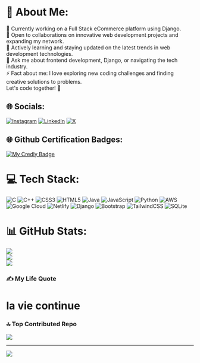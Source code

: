 # 💫 About Me:
🔭 Currently working on a Full Stack eCommerce platform using Django.<br>👯 Open to collaborations on innovative web development projects and expanding my network.<br>🌱 Actively learning and staying updated on the latest trends in web development technologies.<br>💬 Ask me about frontend development, Django, or navigating the tech industry.<br>⚡ Fact about me: I love exploring new coding challenges and finding creative solutions to problems.<br>      Let's code together! 🚀


## 🌐 Socials:
[![Instagram](https://img.shields.io/badge/Instagram-%23E4405F.svg?logo=Instagram&logoColor=white)](https://instagram.com/anuj_joshi_595) [![LinkedIn](https://img.shields.io/badge/LinkedIn-%230077B5.svg?logo=linkedin&logoColor=white)](https://linkedin.com/in/anuj-joshi021) [![X](https://img.shields.io/badge/X-black.svg?logo=X&logoColor=white)](https://x.com/anujjoshi595) 

## 🌐 Github Certification Badges:
[![My Credly Badge](https://github.com/user-attachments/assets/6fba22af-62eb-4afb-92b6-b6e6d1aed3a0)](https://www.credly.com/badges/ad05adfc-3fda-4fb3-9be3-6a4b604deb41/public_url)

# 💻 Tech Stack:
![C](https://img.shields.io/badge/c-%2300599C.svg?style=for-the-badge&logo=c&logoColor=white) ![C++](https://img.shields.io/badge/c++-%2300599C.svg?style=for-the-badge&logo=c%2B%2B&logoColor=white) ![CSS3](https://img.shields.io/badge/css3-%231572B6.svg?style=for-the-badge&logo=css3&logoColor=white) ![HTML5](https://img.shields.io/badge/html5-%23E34F26.svg?style=for-the-badge&logo=html5&logoColor=white) ![Java](https://img.shields.io/badge/java-%23ED8B00.svg?style=for-the-badge&logo=openjdk&logoColor=white) ![JavaScript](https://img.shields.io/badge/javascript-%23323330.svg?style=for-the-badge&logo=javascript&logoColor=%23F7DF1E) ![Python](https://img.shields.io/badge/python-3670A0?style=for-the-badge&logo=python&logoColor=ffdd54) ![AWS](https://img.shields.io/badge/AWS-%23FF9900.svg?style=for-the-badge&logo=amazon-aws&logoColor=white) ![Google Cloud](https://img.shields.io/badge/GoogleCloud-%234285F4.svg?style=for-the-badge&logo=google-cloud&logoColor=white) ![Netlify](https://img.shields.io/badge/netlify-%23000000.svg?style=for-the-badge&logo=netlify&logoColor=#00C7B7) ![Django](https://img.shields.io/badge/django-%23092E20.svg?style=for-the-badge&logo=django&logoColor=white) ![Bootstrap](https://img.shields.io/badge/bootstrap-%238511FA.svg?style=for-the-badge&logo=bootstrap&logoColor=white) ![TailwindCSS](https://img.shields.io/badge/tailwindcss-%2338B2AC.svg?style=for-the-badge&logo=tailwind-css&logoColor=white) ![SQLite](https://img.shields.io/badge/sqlite-%2307405e.svg?style=for-the-badge&logo=sqlite&logoColor=white)
# 📊 GitHub Stats:

![](https://github-readme-stats.vercel.app/api?username=Anujjoshi021&theme=blue-green&hide_border=false&include_all_commits=false&count_private=false)<br/>
![](https://github-readme-streak-stats.herokuapp.com/?user=Anujjoshi021&theme=blue-green&hide_border=false)<br/>
![](https://github-readme-stats.vercel.app/api/top-langs/?username=Anujjoshi021&theme=blue-green&hide_border=false&include_all_commits=false&count_private=false&layout=compact)

### ✍️ My Life Quote
<h1>la vie continue</h1>

### 🔝 Top Contributed Repo
![](https://github-contributor-stats.vercel.app/api?username=Anujjoshi021&limit=5&theme=dark&combine_all_yearly_contributions=true)

---
[![](https://visitcount.itsvg.in/api?id=Anujjoshi021&icon=0&color=0)](https://visitcount.itsvg.in)

<!-- Proudly created with GPRM ( https://gprm.itsvg.in ) -->
